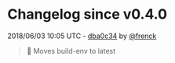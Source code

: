 # Changelog since v0.4.0

2018/06/03 10:05 UTC - [dba0c34](https://github.com/hassio-addons/addon-airsonos/commit/dba0c34ae7be09e789f9b654645083d805391eea) by [@frenck](https://github.com/frenck)
> :rocket: Moves build-env to latest 

